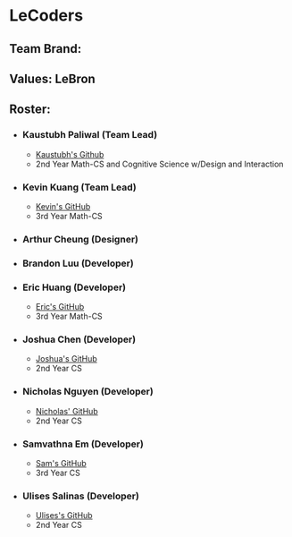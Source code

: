 # LeCoders

## Team Brand:

## Values: LeBron

## Roster:
- ### Kaustubh Paliwal (Team Lead)
  - [Kaustubh's Github](https://github.com/KaustubhPaliwal)
  - 2nd Year Math-CS and Cognitive Science w/Design and Interaction
- ### Kevin Kuang (Team Lead)
  - [Kevin's GitHub](https://github.com/kevku)
  - 3rd Year Math-CS
- ### Arthur Cheung (Designer)
- ### Brandon Luu (Developer)
- ### Eric Huang (Developer)
  - [Eric's GitHub](https://github.com/erhuang623)
  - 3rd Year Math-CS
- ### Joshua Chen (Developer)
  - [Joshua's GitHub](https://github.com/jochshen)
  -   2nd Year CS
- ### Nicholas Nguyen (Developer)
  - [Nicholas' GitHub](https://github.com/nicholas-ngyn)
  - 2nd Year CS
- ### Samvathna Em (Developer)
  - [Sam's GitHub](https://github.com/SamvathnaEm)
  - 3rd Year CS
- ### Ulises Salinas (Developer)
  - [Ulises's GitHub](https://github.com/ulises0516)
  - 2nd Year CS
